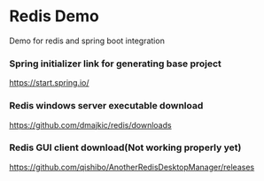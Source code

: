 # Redis Demo
Demo for redis and spring boot integration

### Spring initializer link for generating base project 
<https://start.spring.io/>

### Redis windows server executable download
<https://github.com/dmajkic/redis/downloads>

### Redis GUI client download(Not working properly yet)
<https://github.com/qishibo/AnotherRedisDesktopManager/releases>
